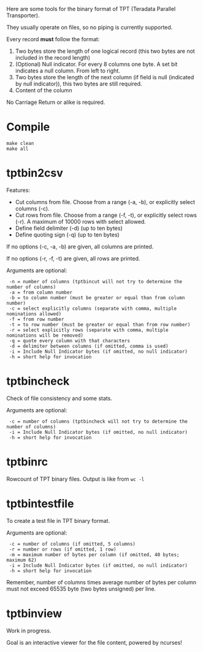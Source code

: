 Here are some tools for the binary format of TPT (Teradata Parallel Transporter).

They usually operate on files, so no piping is currently supported.

Every record **must** follow the format:

1. Two bytes store the length of one logical record (this two bytes are not included in the record length)
2. (Optional) Null indicator. For every 8 columns one byte. A set bit indicates a null column. From left to right.
3. Two bytes store the length of the next column (if field is null (indicated by null indicator)), this two bytes are still required.
4. Content of the column

No Carriage Return or alike is required.

# Compile

```
make clean
make all
```

# tptbin2csv

Features:

* Cut columns from file. Choose from a range (-a, -b), or explicitly select columns (-c).
* Cut rows from file. Choose from a range (-f, -t), or explicitly select rows (-r). A maximum of 10000 rows with select allowed.
* Define field delimiter (-d) (up to ten bytes)
* Define quoting sign (-q) (up to ten bytes)

If no options (-c, -a, -b) are given, all columns are printed.

If no options (-r, -f, -t) are given, all rows are printed.

Arguments are optional:
```
 -n = number of columns (tptbincut will not try to determine the number of columns)
 -a = from column number
 -b = to column number (must be greater or equal than from column number)
 -c = select explicitly columns (separate with comma, multiple nominations allowed)
 -f = from row number
 -t = to row number (must be greater or equal than from row number)
 -r = select explicitly rows (separate with comma, multiple nominations will be removed)
 -q = quote every column with that characters
 -d = delimiter between columns (if omitted, comma is used)
 -i = Include Null Indicator bytes (if omitted, no null indicator)
 -h = short help for invocation
```

# tptbincheck

Check of file consistency and some stats.

Arguments are optional:
```
 -c = number of columns (tptbincheck will not try to determine the number of columns)
 -i = Include Null Indicator bytes (if omitted, no null indicator)
 -h = short help for invocation
```

# tptbinrc

Rowcount of TPT binary files. Output is like from `wc -l`

# tptbintestfile

To create a test file in TPT binary format.

Arguments are optional:
```
 -c = number of columns (if omitted, 5 columns)
 -r = number or rows (if omitted, 1 row)
 -m = maximum number of bytes per column (if omitted, 40 bytes; maximum 62)
 -i = Include Null Indicator bytes (if omitted, no null indicator)
 -h = short help for invocation
```

Remember, number of columns times average number of bytes per column must not exceed 65535 byte
(two bytes unsigned) per line.

# tptbinview

Work in progress.

Goal is an interactive viewer for the file content, powered by ncurses!
